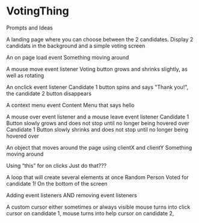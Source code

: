 # VotingThing

Prompts and Ideas

A landing page where you can choose between the 2 candidates. 
    Display 2 candidats in the background and a simple voting screen

An on page load event 
    Something moving around

A mouse move event listener
    Voting button grows and shrinks slightly, as well as rotating

An onclick event listener
    Candidate 1 button spins and says "Thank you!", the candidate 2 button disappears

A context menu event
    Content Menu that says hello

A mouse over event listener and a mouse leave event listener
    Candidate 1 Button slowly grows and does not stop until no longer being hovered over
    Candidate 1 Button slowly shrinks and does not stop until no longer being hovered over

An object that moves around the page using clientX and clientY
    Something moving around

Using “this” for on clicks
    Just do that???

A loop that will create several elements at once
    Random Person Voted for candidate 1! On the bottom of the screen

Adding event listeners AND removing event listeners 
    

A custom cursor either sometimes or always visible 
    mouse turns into click cursor on candidate 1,
    mouse turns into help cursor on candidate 2,